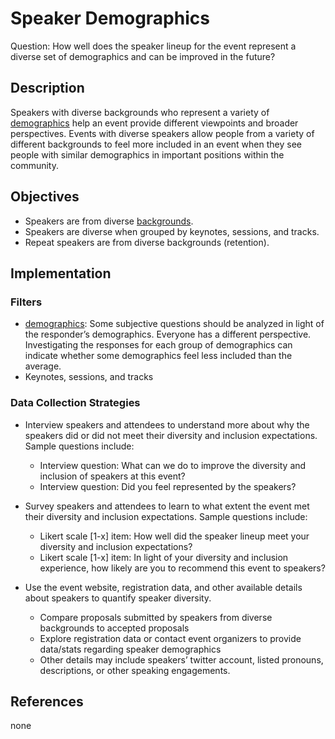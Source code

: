 # Speaker Demographics

Question: How well does the speaker lineup for the event represent a diverse set of demographics and can be improved in the future?


## Description

Speakers with diverse backgrounds who represent a variety of [demographics](/demographic-data) help an event provide different viewpoints and broader perspectives. Events with diverse speakers allow people from a variety of different backgrounds to feel more included in an event when they see people with similar demographics in important positions within the community. 


## Objectives

- Speakers are from diverse [backgrounds](/demographic-data).
- Speakers are diverse when grouped by keynotes, sessions, and tracks.
- Repeat speakers are from diverse backgrounds (retention). 


## Implementation

### Filters

- [demographics](/demographic-data): Some subjective questions should be analyzed in light of the responder’s demographics. Everyone has a different perspective. Investigating the responses for each group of demographics can indicate whether some demographics feel less included than the average.
- Keynotes, sessions, and tracks


### Data Collection Strategies

- Interview speakers and attendees to understand more about why the speakers did or did not meet their diversity and inclusion expectations. Sample questions include: 
  * Interview question: What can we do to improve the diversity and inclusion of speakers at this event?
  * Interview question: Did you feel represented by the speakers?

- Survey speakers and attendees to learn to what extent the event met their diversity and inclusion expectations. Sample questions include:
  * Likert scale [1-x] item: How well did the speaker lineup meet your diversity and inclusion expectations?
  * Likert scale [1-x] item: In light of your diversity and inclusion experience, how likely are you to recommend this event to speakers?

- Use the event website, registration data, and other available details about speakers to quantify speaker diversity.
  * Compare proposals submitted by speakers from diverse backgrounds to accepted proposals 
  * Explore registration data or contact event organizers to provide data/stats regarding speaker demographics 
  * Other details may include speakers’ twitter account, listed pronouns, descriptions, or other speaking engagements.


## References

none
